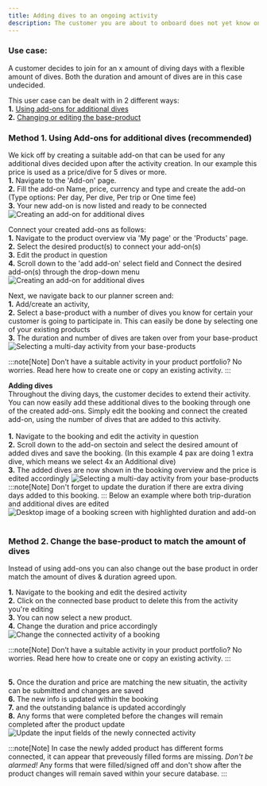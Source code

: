 ```yaml
---
title: Adding dives to an ongoing activity
description: The customer you are about to onboard does not yet know on how many dives he or she will participate.
---
```


### Use case: 
A customer decides to join for an x amount of diving days with a flexible amount of dives. Both the duration and amount of dives are in this case undecided. 

This user case can be dealt with in 2 different ways:
<br>**1.** [Using add-ons for additional dives](#method-1-using-add-ons-for-additional-dives-recommended)
<br>**2.** [Changing or editing the base-product](#method-2-change-the-base-product-to-match-the-amount-of-dives)

### Method 1. Using Add-ons for additional dives (recommended)

We kick off by creating a suitable add-on that can be used for any additional dives decided upon after the activity creation.
In our example this price is used as a price/dive for 5 dives or more.
<br>**1.** Navigate to the 'Add-on' page.
<br>**2.** Fill the add-on Name, price, currency and type and create the add-on
<br>(Type options: Per day, Per dive, Per trip or One time fee)
<br>**3.** Your new add-on is now listed and ready to be connected
![Creating an add-on for additional dives](/images/Create_additional_dive_add-on.png)

Connect your created add-ons as follows: 
<br>**1.** Navigate to the product overview via 'My page' or the 'Products' page.
<br>**2.** Select the desired product(s) to connect your add-on(s)
<br>**3.** Edit the product in question
<br>**4.** Scroll down to the 'add add-on' select field and Connect the desired add-on(s) through the drop-down menu
![Creating an add-on for additional dives](/images/Connect_add-on_to_product.png)

Next, we navigate back to our planner screen and:
<br>**1.** Add/create an activity, 
<br>**2.** Select a base-product with a number of dives you know for certain your customer is going to participate in. This can easily be done by selecting one of your existing products
<br>**3.** The duration and number of dives are taken over from your base-product
![Selecting a multi-day activity from your base-products](/images/Selecting_a_multi-day_activity.png)

:::note[Note]
Don’t have a suitable activity in your product portfolio? No worries. Read here how to create one or copy an existing activity. 
:::

**Adding dives**
<br>Throughout the diving days, the customer decides to extend their activity. You can now easily add these additional dives to the booking through one of the created add-ons. 
Simply edit the booking and connect the created add-on, using the number of dives that are added to this activity. 
<br><br>**1.** Navigate to the booking and edit the activity in question
<br>**2.** Scroll down to the add-on sectoin and select the desired amount of added dives and save the booking. (In this example 4 pax are doing 1 extra dive, which means we select 4x an Additional dive) 
<br>**3.** The added dives are now shown in the booking overview and the price is edited accordingly
![Selecting a multi-day activity from your base-products](/images/Edit_activity_to_add_add-ons.png)
:::note[Note] 
Don't forget to update the duration if there are extra diving days added to this booking.
:::
Below an example where both trip-duration and additional dives are edited
![Desktop image of a booking screen with highlighted duration and add-on](/images/Trip_edit_duration_and_add-on_highlighted.png)
<br>
<br>
### Method 2. Change the base-product to match the amount of dives
Instead of using add-ons you can also change out the base product in order match the amount of dives & duration agreed upon.
<br><p>**1.** Navigate to the booking and edit the desired activity
<br>**2.** Click on the connected base product to delete this from the activity you're editing
<br>**3.** You can now select a new product. 
<br>**4.** Change the duration and price accordingly
![Change the connected activity of a booking](/images/Change_connected_activity.png)

:::note[Note]
Don’t have a suitable activity in your product portfolio? No worries. Read here how to create one or copy an existing activity. 
:::

<br>**5.** Once the duration and price are matching the new situatin, the activity can be submitted and changes are saved
<br>**6.** The new info is updated within the booking
<br>**7.** and the outstanding balance is updated accordingly
<br>**8.** Any forms that were completed before the changes will remain completed after the product update
![Update the input fields of the newly connected activity](/images/Update_desired_fields_of_a_changed_activity.png)

:::note[Note]
In case the newly added product has different forms connected, it can appear that preveously filled forms are missing. *Don't be alarmed!* Any forms that were filled/signed off and don't show after the product changes will remain saved within your secure database.
:::

